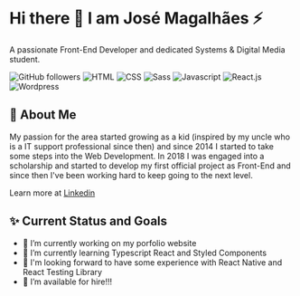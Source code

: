 # Hi there 👋 I am José Magalhães ⚡ 
A passionate Front-End Developer and dedicated Systems & Digital Media student.

![GitHub followers](https://img.shields.io/github/followers/josemagalhaesnt?style=social)
![HTML](https://img.shields.io/static/v1?label=Experienced%20with&message=HTML&color=orangered)
![CSS](https://img.shields.io/static/v1?label=%20&message=CSS&color=darkblue)
![Sass](https://img.shields.io/static/v1?label=%20&message=Sass&color=lightpink)
![Javascript](https://img.shields.io/static/v1?label=%20&message=Javascript&color=yellow)
![React.js](https://img.shields.io/static/v1?label=%20&message=React.js&color=blue)
![Wordpress](https://img.shields.io/static/v1?label=%20&message=Wordpress&color=black)

## :crown: About Me 
My passion for the area started growing as a kid (inspired by my uncle who is a IT support professional since then) and since 2014 I started to take some steps into the Web Development. In 2018 I was engaged into a scholarship and started to develop my first official project as Front-End and since then I've been working hard to keep going to the next level.

Learn more at [Linkedin](https://www.linkedin.com/in/josemagalhaesnt/)

## ✨ Current Status and Goals
  
- 🔭 I’m currently working on my porfolio website
- 🌱 I’m currently learning Typescript React and Styled Components
- 🎯 I'm looking forward to have some experience with React Native and React Testing Library
- 🤔 I’m available for hire!!!






<!--
**josemagalhaesnt/josemagalhaesnt** is a ✨ _special_ ✨ repository because its `README.md` (this file) appears on your GitHub profile.

Here are some ideas to get you started:

- 🔭 I’m currently working on ...
- 🌱 I’m currently learning ...
- 👯 I’m looking to collaborate on ...
- 🤔 I’m looking for help with ...
- 💬 Ask me about ...
- 📫 How to reach me: ...
- 😄 Pronouns: ...
- ⚡ Fun fact: ...
-->
